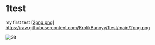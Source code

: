 # 1test
my first test
[[2png.png](https://raw.githubusercontent.com/KrolikBunnyy/1test/main/2png.png)]
https://raw.githubusercontent.com/KrolikBunnyy/1test/main/2png.png


![Git]([https://img.shields.io/badge/-Git-black?style=flat-square&logo=git](https://raw.githubusercontent.com/KrolikBunnyy/1test/main/2png.))
